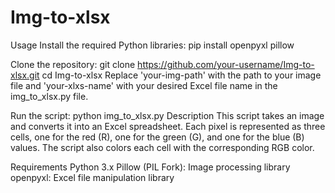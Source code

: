 # Img-to-xlsx
Usage
Install the required Python libraries:
pip install openpyxl pillow

Clone the repository:
git clone https://github.com/your-username/Img-to-xlsx.git
cd Img-to-xlsx
Replace 'your-img-path' with the path to your image file and 'your-xlxs-name' with your desired Excel file name in the img_to_xlsx.py file.

Run the script:
python img_to_xlsx.py
Description
This script takes an image and converts it into an Excel spreadsheet. Each pixel is represented as three cells, one for the red (R), one for the green (G), and one for the blue (B) values. The script also colors each cell with the corresponding RGB color.

Requirements
Python 3.x
Pillow (PIL Fork): Image processing library
openpyxl: Excel file manipulation library
